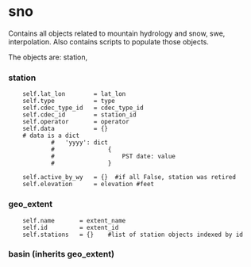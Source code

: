 # sno
Contains all objects related to mountain hydrology and snow, swe, interpolation. Also contains scripts to populate those objects.

The objects are: station, 

### station
        self.lat_lon        = lat_lon
        self.type           = type
        self.cdec_type_id   = cdec_type_id
        self.cdec_id        = station_id
        self.operator       = operator
        self.data           = {}
        # data is a dict
        		#   'yyyy': dict
        		#               {
        		#                   PST date: value
        		#               }

        self.active_by_wy   = {}  #if all False, station was retired
        self.elevation      = elevation #feet

### geo_extent
        self.name       = extent_name
        self.id         = extent_id
        self.stations   = {}    #list of station objects indexed by id


### basin (inherits geo_extent)